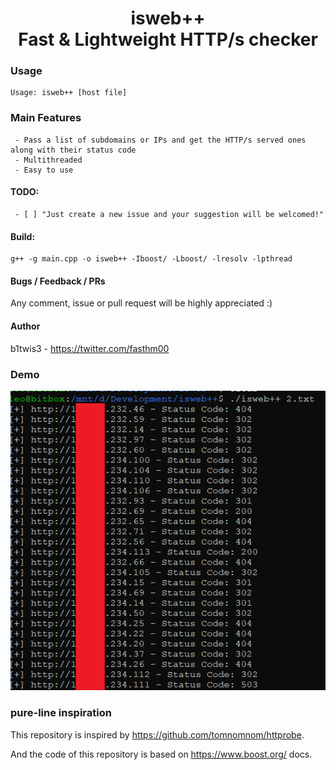  <h1 align="center">isweb++<br>Fast & Lightweight HTTP/s checker</h1>


### Usage
```
Usage: isweb++ [host file]

```
### Main Features
     - Pass a list of subdomains or IPs and get the HTTP/s served ones along with their status code
     - Multithreaded
     - Easy to use

#### TODO:
     - [ ] "Just create a new issue and your suggestion will be welcomed!"

#### Build:
```
g++ -g main.cpp -o isweb++ -Iboost/ -Lboost/ -lresolv -lpthread
```

#### Bugs / Feedback / PRs
Any comment, issue or pull request will be highly appreciated :)

#### Author
b1twis3 - https://twitter.com/fasthm00

### Demo
![alt](assets/demo.png)

### pure-line inspiration
This repository is inspired by https://github.com/tomnomnom/httprobe.

And the code of this repository is based on https://www.boost.org/ docs.
